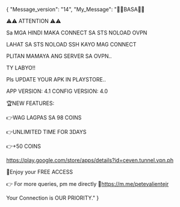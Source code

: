 {
    "Message_version": "14",
    "My_Message": "📌📌BASA📌📌

⚠️⚠️ ATTENTION ⚠️⚠️

Sa MGA HINDI MAKA CONNECT SA STS NOLOAD OVPN

LAHAT SA STS NOLOAD SSH KAYO MAG CONNECT

PLITAN MAMAYA ANG SERVER SA OVPN..

TY LABYO!!

Pls UPDATE YOUR APK IN PLAYSTORE..

APP VERSION: 4.1
CONFIG VERSION: 4.0

🏆NEW FEATURES:

👉WAG LAGPAS SA 98 COINS

👉UNLIMITED TIME FOR 3DAYS

👉+50 COINS

https://play.google.com/store/apps/details?id=ceven.tunnel.vpn.ph

💯Enjoy your FREE ACCESS

👉 For more queries, pm me directly
🔗https://m.me/petevalientejr

Your Connection is OUR PRIORITY."
}
